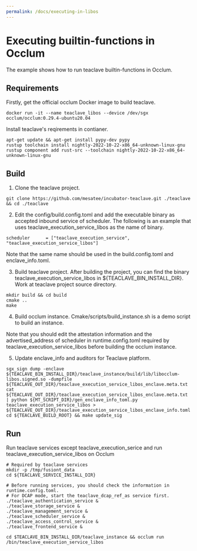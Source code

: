 ```yaml
---
permalink: /docs/executing-in-libos
---
```


# Executing builtin-functions in Occlum

The example shows how to run teaclave builtin-functions in Occlum.

## Requirements
Firstly, get the official occlum Docker image to build teaclave.

```
docker run -it --name teaclave_libos --device /dev/sgx occlum/occlum:0.29.4-ubuntu20.04 
```

Install teaclave's reqirements in contianer. 

```
apt-get update && apt-get install pypy-dev pypy
rustup toolchain install nightly-2022-10-22-x86_64-unknown-linux-gnu
rustup component add rust-src --toolchain nightly-2022-10-22-x86_64-unknown-linux-gnu
```

## Build 

1. Clone the teaclave project.

```
git clone https://github.com/mesatee/incubator-teaclave.git ./teaclave && cd ./teaclave
```

2. Edit the config/build.config.toml and add the executable binary as accepted inbound service of scheduler. The following is an example that uses teaclave_execution_service_libos as the name of binary. 

```
scheduler      = ["teaclave_execution_service", "teaclave_execution_service_libos"]
```

Note that the same name should be used in the build.config.toml and enclave_info.toml.

3. Build teaclave project. After building the project, you can find the binary teaclave_execution_service_libos in ${TEACLAVE_BIN_INSTALL_DIR}. Work at teaclave project source directory.

```
mkdir build && cd build
cmake ..
make
```

4. Build occlum instance. Cmake/scripts/build_instance.sh is a demo script to build an instance.

Note that you should edit the attestation information and the advertised_address of scheduler in runtime.config.toml required by teaclave_execution_service_libos before building the occlum instance.


5. Update enclave_info and auditors for Teaclave platform.

```
sgx_sign dump -enclave ${TEACLAVE_BIN_INSTALL_DIR}/teaclave_instance/build/lib/libocclum-libos.signed.so -dumpfile ${TEACLAVE_OUT_DIR}/teaclave_execution_service_libos_enclave.meta.txt
cat ${TEACLAVE_OUT_DIR}/teaclave_execution_service_libos_enclave.meta.txt | python ${MT_SCRIPT_DIR}/gen_enclave_info_toml.py teaclave_execution_service_libos > ${TEACLAVE_OUT_DIR}/teaclave_execution_service_libos_enclave_info.toml
cd ${TEACLAVE_BUILD_ROOT} && make update_sig
```

## Run

Run teaclave services except teaclave_execution_serice and run teaclave_execution_service_libos on Occlum

```
# Required by teaclave services
mkdir -p /tmp/fusiont_data 
cd ${TEACLAVE_SERVICE_INSTALL_DIR} 

# Before running services, you should check the information in runtime.config.toml.
# For DCAP mode, start the teaclave_dcap_ref_as service first.
./teaclave_authentication_service &
./teaclave_storage_service &
./teaclave_management_service &
./teaclave_scheduler_service &
./teaclave_access_control_service &
./teaclave_frontend_service &

cd $TEACLAVE_BIN_INSTALL_DIR/teaclave_instance && occlum run /bin/teaclave_execution_service_libos

```